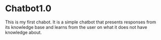# Chatbot1.0
This is my first chabot. It is a simple chatbot that presents responses from its knowledge base and learns from the user on what it does not have knowledge about.
